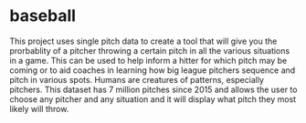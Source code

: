 # baseball

This project uses single pitch data to create a tool that will give you the prorbablity of a pitcher throwing a certain pitch in all the various situations in a game. This can be used to help inform a hitter for which pitch may be coming or to aid coaches in learning how big league pitchers sequence and pitch in various spots. Humans are creatures of patterns, especially pitchers. This dataset has 7 million pitches since 2015 and allows the user to choose any pitcher and any situation and it will display what pitch they most likely will throw.
